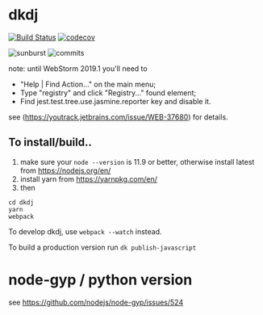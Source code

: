 # dkdj

[![Build Status](https://travis-ci.org/thebjorn/dkdj.svg?branch=master)](https://travis-ci.org/thebjorn/dkdj)
[![codecov](https://codecov.io/gh/thebjorn/dkdj/branch/master/graph/badge.svg)](https://codecov.io/gh/thebjorn/dkdj)


![sunburst](https://codecov.io/gh/thebjorn/dkdj/branch/master/graphs/sunburst.svg?token=aHXCDVqDRj)
![commits](https://codecov.io/gh/thebjorn/dkdj/branch/master/graphs/commits.svg?token=aHXCDVqDRj)


note: until WebStorm 2019.1 you'll need to
 - "Help | Find Action..." on the main menu;
 - Type "registry" and click "Registry..." found element;
 - Find jest.test.tree.use.jasmine.reporter key and disable it.

see (https://youtrack.jetbrains.com/issue/WEB-37680) for details.


## To install/build..

1. make sure your `node --version` is 11.9 or better, otherwise install latest from https://nodejs.org/en/
2. install yarn from https://yarnpkg.com/en/
3. then 
```
cd dkdj
yarn
webpack
```

To develop dkdj, use `webpack --watch` instead.

To build a production version run `dk publish-javascript`

# node-gyp / python version

see https://github.com/nodejs/node-gyp/issues/524

